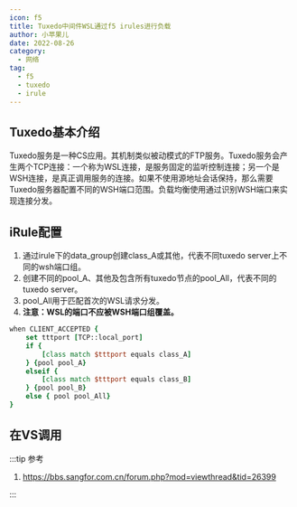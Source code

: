 ```yaml
---
icon: f5
title: Tuxedo中间件WSL通过f5 irules进行负载
author: 小苹果儿
date: 2022-08-26
category:
  - 网络
tag:
  - f5
  - tuxedo
  - irule
---
```


## Tuxedo基本介绍 

​       Tuxedo服务是一种CS应用。其机制类似被动模式的FTP服务。Tuxedo服务会产生两个TCP连接：一个称为WSL连接，是服务固定的监听控制连接；另一个是WSH连接，是真正调用服务的连接。
​        如果不使用源地址会话保持，那么需要Tuxedo服务器配置不同的WSH端口范围。负载均衡使用通过识别WSH端口来实现连接分发。

## iRule配置

1. 通过irule下的data_group创建class_A或其他，代表不同tuxedo server上不同的wsh端口组。
2. 创建不同的pool_A、其他及包含所有tuxedo节点的pool_All，代表不同的tuxedo server。
3. pool_All用于匹配首次的WSL请求分发。
4. **注意：WSL的端口不应被WSH端口组覆盖。** 

```tcl
when CLIENT_ACCEPTED {
    set tttport [TCP::local_port]
    if {
        [class match $tttport equals class_A]
    } {pool pool_A}
    elseif {
        [class match $tttport equals class_B]
    } {pool pool_B}
    else { pool pool_All}
}
```

## 在VS调用

:::tip 参考

1. <https://bbs.sangfor.com.cn/forum.php?mod=viewthread&tid=26399>  

:::
